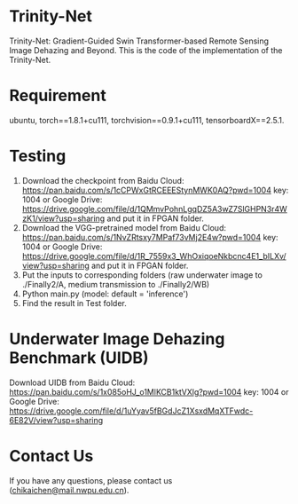 # Trinity-Net
Trinity-Net: Gradient-Guided Swin Transformer-based Remote Sensing Image Dehazing and Beyond.
This is the code of the implementation of the Trinity-Net.

# Requirement
ubuntu, torch==1.8.1+cu111, torchvision==0.9.1+cu111, tensorboardX==2.5.1.

# Testing
1. Download the checkpoint from Baidu Cloud: https://pan.baidu.com/s/1cCPWxGtRCEEEStynMWK0AQ?pwd=1004 key: 1004 or Google Drive: https://drive.google.com/file/d/1QMmvPohnLgqDZ5A3wZ7SlGHPN3r4WzK1/view?usp=sharing and put it in FPGAN folder.
2. Download the VGG-pretrained model from Baidu Cloud: https://pan.baidu.com/s/1NvZRtsxy7MPaf73vMj2E4w?pwd=1004 key: 1004 or Google Drive: https://drive.google.com/file/d/1R_7559x3_WhOxiqoeNkbcnc4E1_bILXv/view?usp=sharing and put it in FPGAN folder.
3. Put the inputs to corresponding folders (raw underwater image to ./Finally2/A, medium transmission to ./Finally2/WB)
4. Python main.py (model: default = 'inference')
5. Find the result in Test folder.

# Underwater Image Dehazing Benchmark (UIDB)
Download UIDB from Baidu Cloud: https://pan.baidu.com/s/1x085oHJ_o1MlKCB1ktVXlg?pwd=1004 key: 1004 or Google Drive: https://drive.google.com/file/d/1uYyav5fBGdJcZ1XsxdMqXTFwdc-6E82V/view?usp=sharing

# Contact Us
If you have any questions, please contact us (chikaichen@mail.nwpu.edu.cn).
